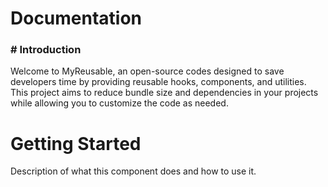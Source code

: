 # Documentation
<h3># Introduction</h3>
Welcome to MyReusable, an open-source codes designed to save developers time by providing reusable hooks, components, and utilities. This project aims to reduce bundle size and dependencies in your projects while allowing you to customize the code as needed.

# Getting Started
Description of what this component does and how to use it.
